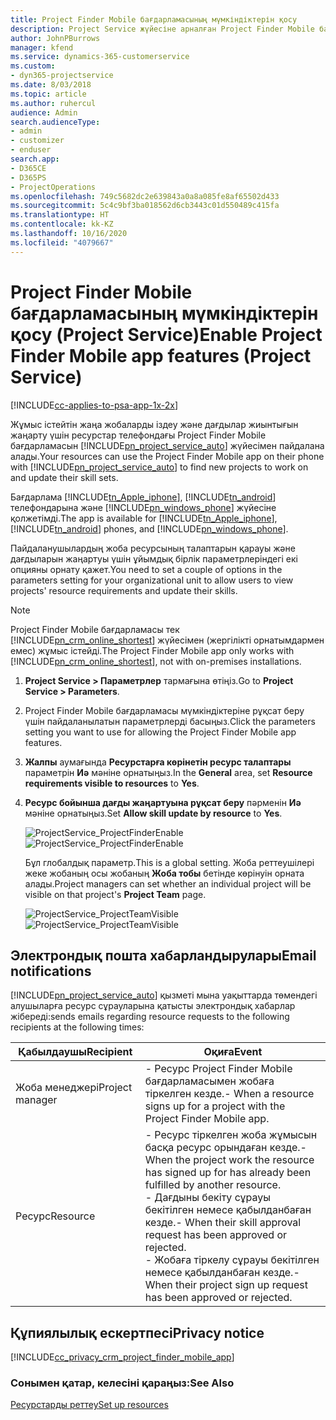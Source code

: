 ```yaml
---
title: Project Finder Mobile бағдарламасының мүмкіндіктерін қосу
description: Project Service жүйесіне арналған Project Finder Mobile бағдарламасы мүмкіндіктерін қосу жолы
author: JohnPBurrows
manager: kfend
ms.service: dynamics-365-customerservice
ms.custom:
- dyn365-projectservice
ms.date: 8/03/2018
ms.topic: article
ms.author: ruhercul
audience: Admin
search.audienceType:
- admin
- customizer
- enduser
search.app:
- D365CE
- D365PS
- ProjectOperations
ms.openlocfilehash: 749c5682dc2e639843a0a8a085fe8af65502d433
ms.sourcegitcommit: 5c4c9bf3ba018562d6cb3443c01d550489c415fa
ms.translationtype: HT
ms.contentlocale: kk-KZ
ms.lasthandoff: 10/16/2020
ms.locfileid: "4079667"
---
```

# <a name="enable-project-finder-mobile-app-features-project-service"></a><span data-ttu-id="4d544-103">Project Finder Mobile бағдарламасының мүмкіндіктерін қосу (Project Service)</span><span class="sxs-lookup"><span data-stu-id="4d544-103">Enable Project Finder Mobile app features (Project Service)</span></span>

[!INCLUDE[cc-applies-to-psa-app-1x-2x](../includes/cc-applies-to-psa-app-1x-2x.md)]

<span data-ttu-id="4d544-104">Жұмыс істейтін жаңа жобаларды іздеу және дағдылар жиынтығын жаңарту үшін ресурстар телефондағы Project Finder Mobile бағдарламасын [!INCLUDE[pn_project_service_auto](../includes/pn-project-service-auto.md)] жүйесімен пайдалана алады.</span><span class="sxs-lookup"><span data-stu-id="4d544-104">Your resources can use the Project Finder Mobile app on their phone with [!INCLUDE[pn_project_service_auto](../includes/pn-project-service-auto.md)] to find new projects to work on and update their skill sets.</span></span>  
  
 <span data-ttu-id="4d544-105">Бағдарлама [!INCLUDE[tn_Apple_iphone](../includes/tn-apple-iphone.md)], [!INCLUDE[tn_android](../includes/tn-android.md)] телефондарына және [!INCLUDE[pn_windows_phone](../includes/pn-windows-phone.md)] жүйесіне қолжетімді.</span><span class="sxs-lookup"><span data-stu-id="4d544-105">The app is available for [!INCLUDE[tn_Apple_iphone](../includes/tn-apple-iphone.md)], [!INCLUDE[tn_android](../includes/tn-android.md)] phones, and [!INCLUDE[pn_windows_phone](../includes/pn-windows-phone.md)].</span></span>  
  
 <span data-ttu-id="4d544-106">Пайдаланушылардың жоба ресурсының талаптарын қарауы және дағдыларын жаңартуы үшін ұйымдық бірлік параметрлеріндегі екі опцияны орнату қажет.</span><span class="sxs-lookup"><span data-stu-id="4d544-106">You need to set a couple of options in the parameters setting for your organizational unit to allow users to view projects' resource requirements and update their skills.</span></span>  
  
> [!NOTE]
>  <span data-ttu-id="4d544-107">Project Finder Mobile бағдарламасы тек [!INCLUDE[pn_crm_online_shortest](../includes/pn-crm-online-shortest.md)] жүйесімен (жергілікті орнатымдармен емес) жұмыс істейді.</span><span class="sxs-lookup"><span data-stu-id="4d544-107">The Project Finder Mobile app only works with [!INCLUDE[pn_crm_online_shortest](../includes/pn-crm-online-shortest.md)], not with on-premises installations.</span></span>  
  
1. <span data-ttu-id="4d544-108">**Project Service > Параметрлер** тармағына өтіңіз.</span><span class="sxs-lookup"><span data-stu-id="4d544-108">Go to **Project Service > Parameters**.</span></span>  
  
2. <span data-ttu-id="4d544-109">Project Finder Mobile бағдарламасы мүмкіндіктеріне рұқсат беру үшін пайдаланылатын параметрлерді басыңыз.</span><span class="sxs-lookup"><span data-stu-id="4d544-109">Click the parameters setting you want to use for allowing the Project Finder Mobile app features.</span></span>  
  
3. <span data-ttu-id="4d544-110">**Жалпы** аумағында **Ресурстарға көрінетін ресурс талаптары** параметрін **Иә** мәніне орнатыңыз.</span><span class="sxs-lookup"><span data-stu-id="4d544-110">In the **General** area, set **Resource requirements visible to resources** to **Yes**.</span></span>  
  
4. <span data-ttu-id="4d544-111">**Ресурс бойынша дағды жаңартуына рұқсат беру** пәрменін **Иә** мәніне орнатыңыз.</span><span class="sxs-lookup"><span data-stu-id="4d544-111">Set **Allow skill update by resource** to **Yes**.</span></span>  
  
   <span data-ttu-id="4d544-112">![ProjectService_ProjectFinderEnable](../psa/media/project-service-project-finder-enable.png "ProjectService_ProjectFinderEnable")</span><span class="sxs-lookup"><span data-stu-id="4d544-112">![ProjectService_ProjectFinderEnable](../psa/media/project-service-project-finder-enable.png "ProjectService_ProjectFinderEnable")</span></span>  
  
   <span data-ttu-id="4d544-113">Бұл глобалдық параметр.</span><span class="sxs-lookup"><span data-stu-id="4d544-113">This is a global setting.</span></span> <span data-ttu-id="4d544-114">Жоба реттеушілері жеке жобаның осы жобаның **Жоба тобы** бетінде көрінуін орната алады.</span><span class="sxs-lookup"><span data-stu-id="4d544-114">Project managers can set whether an individual project will be visible on that project's **Project Team** page.</span></span>  
  
   <span data-ttu-id="4d544-115">![ProjectService_ProjectTeamVisible](../psa/media/project-service-project-team-visible.png "ProjectService_ProjectTeamVisible")</span><span class="sxs-lookup"><span data-stu-id="4d544-115">![ProjectService_ProjectTeamVisible](../psa/media/project-service-project-team-visible.png "ProjectService_ProjectTeamVisible")</span></span>  
  
## <a name="email-notifications"></a><span data-ttu-id="4d544-116">Электрондық пошта хабарландырулары</span><span class="sxs-lookup"><span data-stu-id="4d544-116">Email notifications</span></span>  
 [!INCLUDE[pn_project_service_auto](../includes/pn-project-service-auto.md)] <span data-ttu-id="4d544-117">қызметі мына уақыттарда төмендегі алушыларға ресурс сұрауларына қатысты электрондық хабарлар жібереді:</span><span class="sxs-lookup"><span data-stu-id="4d544-117">sends emails regarding resource requests to the following recipients at the following times:</span></span>  
  
|<span data-ttu-id="4d544-118">Қабылдаушы</span><span class="sxs-lookup"><span data-stu-id="4d544-118">Recipient</span></span>|<span data-ttu-id="4d544-119">Оқиға</span><span class="sxs-lookup"><span data-stu-id="4d544-119">Event</span></span>|  
|---------------|-----------|  
|<span data-ttu-id="4d544-120">Жоба менеджері</span><span class="sxs-lookup"><span data-stu-id="4d544-120">Project manager</span></span>|<span data-ttu-id="4d544-121">-   Ресурс Project Finder Mobile бағдарламасымен жобаға тіркелген кезде.</span><span class="sxs-lookup"><span data-stu-id="4d544-121">-   When a resource signs up for a project with the Project Finder Mobile app.</span></span>|  
|<span data-ttu-id="4d544-122">Ресурс</span><span class="sxs-lookup"><span data-stu-id="4d544-122">Resource</span></span>|<span data-ttu-id="4d544-123">-   Ресурс тіркелген жоба жұмысын басқа ресурс орындаған кезде.</span><span class="sxs-lookup"><span data-stu-id="4d544-123">-   When the project work the resource has signed up for has already been fulfilled by another resource.</span></span><br /><span data-ttu-id="4d544-124">-   Дағдыны бекіту сұрауы бекітілген немесе қабылданбаған кезде.</span><span class="sxs-lookup"><span data-stu-id="4d544-124">-   When their skill approval request has been approved or rejected.</span></span><br /><span data-ttu-id="4d544-125">-   Жобаға тіркелу сұрауы бекітілген немесе қабылданбаған кезде.</span><span class="sxs-lookup"><span data-stu-id="4d544-125">-   When their project sign up request has been approved or rejected.</span></span>|  
  
## <a name="privacy-notice"></a><span data-ttu-id="4d544-126">Құпиялылық ескертпесі</span><span class="sxs-lookup"><span data-stu-id="4d544-126">Privacy notice</span></span>  
 [!INCLUDE[cc_privacy_crm_project_finder_mobile_app](../includes/cc-privacy-crm-project-finder-mobile-app.md)]  
  
### <a name="see-also"></a><span data-ttu-id="4d544-127">Сонымен қатар, келесіні қараңыз:</span><span class="sxs-lookup"><span data-stu-id="4d544-127">See Also</span></span>  
 [<span data-ttu-id="4d544-128">Ресурстарды реттеу</span><span class="sxs-lookup"><span data-stu-id="4d544-128">Set up resources</span></span>](../psa/set-up-resources.md)
